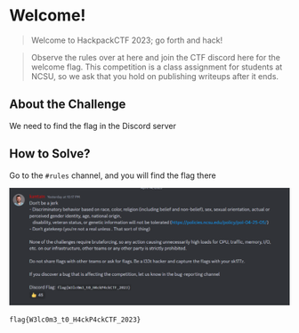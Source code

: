# Welcome!
> Welcome to HackpackCTF 2023; go forth and hack!

> Observe the rules over at here and join the CTF discord here for the welcome flag. This competition is a class assignment for students at NCSU, so we ask that you hold on publishing writeups after it ends.

## About the Challenge
We need to find the flag in the Discord server

## How to Solve?
Go to the `#rules` channel, and you will find the flag there

![flag](images/flag.png)

```
flag{W3lc0m3_t0_H4ckP4ckCTF_2023}
```